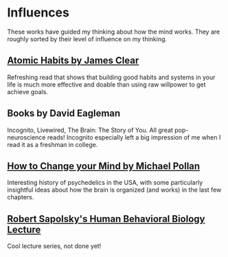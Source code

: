 # Influences

These works have guided my thinking about how the mind works. They are roughly
sorted by their level of influence on my thinking.

## [Atomic Habits by James Clear](https://jamesclear.com/atomic-habits)

Refreshing read that shows that building good habits and systems in your life
is much more effective and doable than using raw willpower to get achieve
goals.

## Books by David Eagleman

Incognito, Livewired, The Brain: The Story of You.  All great pop-neuroscience
reads!  Incognito especially left a big impression of me when I read it as a
freshman in college.

## [How to Change your Mind by Michael Pollan](https://michaelpollan.com/books/how-to-change-your-mind/)

Interesting history of psychedelics in the USA, with some particularly
insightful ideas about how the brain is organized (and works) in the last few
chapters.

## [Robert Sapolsky's Human Behavioral Biology Lecture](https://www.youtube.com/watch?v=NNnIGh9g6fA&list=PLD7E21BF91F3F9683)

Cool lecture series, not done yet!



